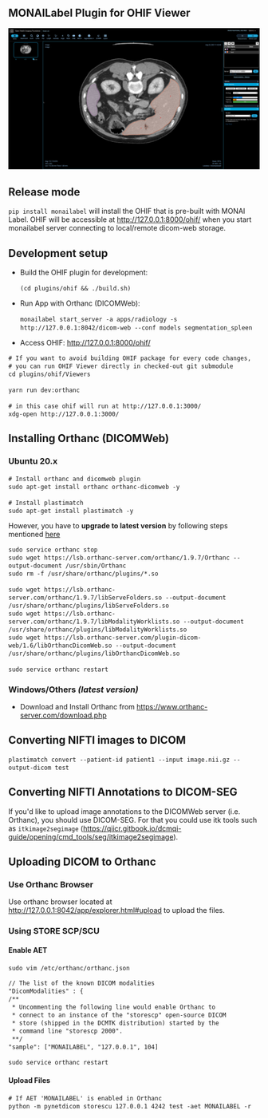 ## MONAILabel Plugin for OHIF Viewer

![](Screenshots/1.png)

## Release mode
`pip install monailabel` will install the OHIF that is pre-built with MONAI Label.
OHIF will be accessible at http://127.0.0.1:8000/ohif/ when you start monailabel server connecting to local/remote dicom-web storage.

## Development setup

- Build the OHIF plugin for development:

  `(cd plugins/ohif && ./build.sh)`

- Run App with Orthanc (DICOMWeb):

  `monailabel start_server -a apps/radiology -s http://127.0.0.1:8042/dicom-web --conf models segmentation_spleen`

- Access OHIF: http://127.0.0.1:8000/ohif/

```shell
# If you want to avoid building OHIF package for every code changes,
# you can run OHIF Viewer directly in checked-out git submodule
cd plugins/ohif/Viewers

yarn run dev:orthanc

# in this case ohif will run at http://127.0.0.1:3000/
xdg-open http://127.0.0.1:3000/
```

## Installing Orthanc (DICOMWeb)

### Ubuntu 20.x

```shell
# Install orthanc and dicomweb plugin
sudo apt-get install orthanc orthanc-dicomweb -y

# Install plastimatch
sudo apt-get install plastimatch -y
```

However, you have to **upgrade to latest version** by following steps
mentioned [here](https://book.orthanc-server.com/users/debian-packages.html#replacing-the-package-from-the-service-by-the-lsb-binaries)

```shell
sudo service orthanc stop
sudo wget https://lsb.orthanc-server.com/orthanc/1.9.7/Orthanc --output-document /usr/sbin/Orthanc
sudo rm -f /usr/share/orthanc/plugins/*.so

sudo wget https://lsb.orthanc-server.com/orthanc/1.9.7/libServeFolders.so --output-document /usr/share/orthanc/plugins/libServeFolders.so
sudo wget https://lsb.orthanc-server.com/orthanc/1.9.7/libModalityWorklists.so --output-document /usr/share/orthanc/plugins/libModalityWorklists.so
sudo wget https://lsb.orthanc-server.com/plugin-dicom-web/1.6/libOrthancDicomWeb.so --output-document /usr/share/orthanc/plugins/libOrthancDicomWeb.so

sudo service orthanc restart
```

### Windows/Others _(latest version)_

- Download and Install Orthanc from https://www.orthanc-server.com/download.php

## Converting NIFTI images to DICOM

```shell
plastimatch convert --patient-id patient1 --input image.nii.gz --output-dicom test
```

## Converting NIFTI Annotations to DICOM-SEG

If you'd like to upload image annotations to the DICOMWeb server (i.e. Orthanc), you should use DICOM-SEG. For that you could use itk tools such as `itkimage2segimage` (https://qiicr.gitbook.io/dcmqi-guide/opening/cmd_tools/seg/itkimage2segimage).


## Uploading DICOM to Orthanc

### Use Orthanc Browser

Use orthanc browser located at http://127.0.0.1:8042/app/explorer.html#upload to upload the files.

### Using STORE SCP/SCU

#### Enable AET

`sudo vim /etc/orthanc/orthanc.json`

```json5
// The list of the known DICOM modalities
"DicomModalities" : {
/**
 * Uncommenting the following line would enable Orthanc to
 * connect to an instance of the "storescp" open-source DICOM
 * store (shipped in the DCMTK distribution) started by the
 * command line "storescp 2000".
 **/
"sample": ["MONAILABEL", "127.0.0.1", 104]
```

`sudo service orthanc restart`

#### Upload Files

```shell
# If AET 'MONAILABEL' is enabled in Orthanc
python -m pynetdicom storescu 127.0.0.1 4242 test -aet MONAILABEL -r
```